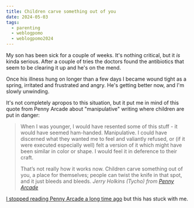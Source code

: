 ```yaml
---
title: Children carve something out of you
date: 2024-05-03
tags:
  - parenting
  - weblogpomo
  - weblogpomo2024
---
```


My son has been sick for a couple of weeks.
It's nothing critical, but it *is* kinda serious.
After a couple of tries the doctors found the antibiotics that seem to be clearing it up and he's on the mend.

Once his illness hung on longer than a few days I became wound tight as a spring, irritated and frustrated and angry.
He's getting better now, and I'm slowly unwinding.

It's not completely apropos to this situation, but it put me in mind of this quote from Penny Arcade about "manipulative" writing where children are put in danger:

> When I was younger, I would have resented some of this stuff - it would have seemed ham-handed. Manipulative. I could have discerned what they wanted me to feel and valiantly refused, or (if it were executed especially well) felt a version of it which might have been similar in color or shape. I would feel it in deference to their craft.
>
> That’s not really how it works now. Children carve something out of you, a place for themselves; people can twist the knife in that spot, and it just bleeds and bleeds.
> <cite>Jerry Holkins (Tycho) from [Penny Arcade](https://penny-arcade.com)</cite>

[I stopped reading Penny Arcade a long time ago](https://www.wired.com/2013/09/penny-arcade-expo-dickwolves/) but this has stuck with me.
